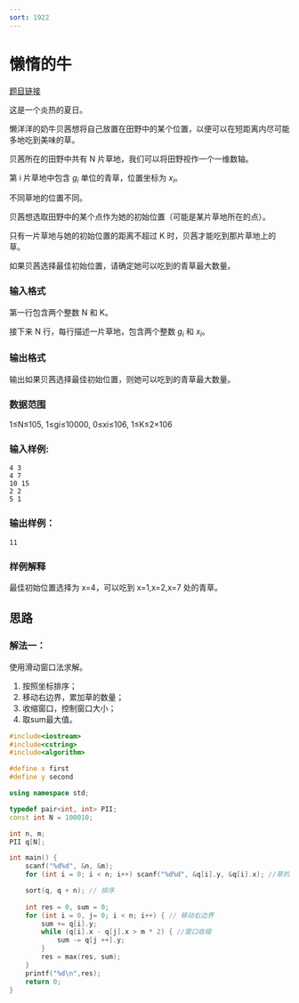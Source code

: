 ```yaml
---
sort: 1922
---
```

# 懒惰的牛

[题目链接](https://www.acwing.com/problem/content/1924/)

这是一个炎热的夏日。

懒洋洋的奶牛贝茜想将自己放置在田野中的某个位置，以便可以在短距离内尽可能多地吃到美味的草。

贝茜所在的田野中共有 N 片草地，我们可以将田野视作一个一维数轴。

第 i 片草地中包含 $g_i$ 单位的青草，位置坐标为 $x_i$。

不同草地的位置不同。

贝茜想选取田野中的某个点作为她的初始位置（可能是某片草地所在的点）。

只有一片草地与她的初始位置的距离不超过 K 时，贝茜才能吃到那片草地上的草。

如果贝茜选择最佳初始位置，请确定她可以吃到的青草最大数量。

### 输入格式
第一行包含两个整数 N 和 K。

接下来 N 行，每行描述一片草地，包含两个整数 $g_i$ 和 $x_i$。

### 输出格式
输出如果贝茜选择最佳初始位置，则她可以吃到的青草最大数量。

### 数据范围
1≤N≤105,
1≤gi≤10000,
0≤xi≤106,
1≤K≤2×106


### 输入样例:
```
4 3
4 7
10 15
2 2
5 1
```
### 输出样例：
```
11
```
### 样例解释
最佳初始位置选择为 x=4，可以吃到 x=1,x=2,x=7 处的青草。

## 思路

### 解法一：
使用滑动窗口法求解。

1. 按照坐标排序；
2. 移动右边界，累加草的数量；
3. 收缩窗口，控制窗口大小；
4. 取sum最大值。

```c++
#include<iostream>
#include<cstring>
#include<algorithm>

#define x first
#define y second

using namespace std;

typedef pair<int, int> PII;
const int N = 100010;

int n, m;
PII q[N];

int main() {
    scanf("%d%d", &n, &m);
    for (int i = 0; i < n; i++) scanf("%d%d", &q[i].y, &q[i].x); //草的数量及曹的坐标

    sort(q, q + n); // 排序
    
    int res = 0, sum = 0;
    for (int i = 0, j= 0; i < n; i++) { // 移动右边界
        sum += q[i].y;
        while (q[i].x - q[j].x > m * 2) { //窗口收缩
            sum -= q[j ++].y;
        }
        res = max(res, sum);
    }
    printf("%d\n",res);
    return 0;
}

```


